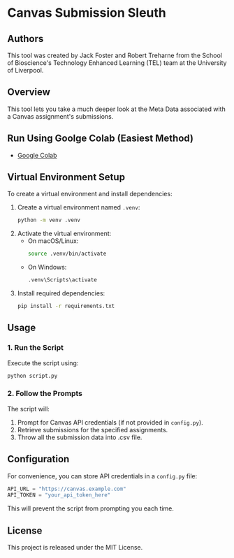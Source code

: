 # Canvas Submission Sleuth

## Authors

This tool was created by Jack Foster and Robert Treharne from the School of Bioscience's Technology Enhanced Learning (TEL) team at the University of Liverpool.

## Overview

This tool lets you take a much deeper look at the Meta Data associated with a Canvas assignment's submissions.


## Run Using Goolge Colab (Easiest Method)
- [Google Colab](https://colab.research.google.com/drive/1Y6n44PnfTqQsmRK_JRKw0lDMQyoKCTn9?usp=sharing)

## Virtual Environment Setup
To create a virtual environment and install dependencies:
1. Create a virtual environment named `.venv`:
   ```sh
   python -m venv .venv
   ```
2. Activate the virtual environment:
   - On macOS/Linux:
     ```sh
     source .venv/bin/activate
     ```
   - On Windows:
     ```sh
     .venv\Scripts\activate
     ```
3. Install required dependencies:
   ```sh
   pip install -r requirements.txt
   ```

## Usage

### 1. Run the Script
Execute the script using:
```sh
python script.py
```

### 2. Follow the Prompts
The script will:
1. Prompt for Canvas API credentials (if not provided in `config.py`).
2. Retrieve submissions for the specified assignments.
3. Throw all the submission data into .csv file.


## Configuration
For convenience, you can store API credentials in a `config.py` file:
```python
API_URL = "https://canvas.example.com"
API_TOKEN = "your_api_token_here"
```
This will prevent the script from prompting you each time.

## License
This project is released under the MIT License.

